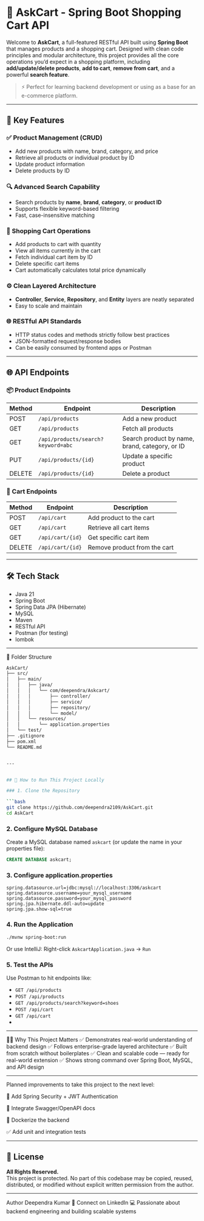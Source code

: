 # 🛒 AskCart - Spring Boot Shopping Cart API

Welcome to **AskCart**, a full-featured RESTful API built using **Spring Boot** that manages products and a shopping cart. Designed with clean code principles and modular architecture, this project provides all the core operations you’d expect in a shopping platform, including **add/update/delete products**, **add to cart**, **remove from cart**, and a powerful **search feature**.

> ⚡ Perfect for learning backend development or using as a base for an e-commerce platform.

---

## 🚀 Key Features

### ✅ Product Management (CRUD)
- Add new products with name, brand, category, and price
- Retrieve all products or individual product by ID
- Update product information
- Delete products by ID

### 🔍 Advanced Search Capability
- Search products by **name**, **brand**, **category**, or **product ID**
- Supports flexible keyword-based filtering
- Fast, case-insensitive matching

### 🛒 Shopping Cart Operations
- Add products to cart with quantity
- View all items currently in the cart
- Fetch individual cart item by ID
- Delete specific cart items
- Cart automatically calculates total price dynamically

### ⚙️ Clean Layered Architecture
- **Controller**, **Service**, **Repository**, and **Entity** layers are neatly separated
- Easy to scale and maintain

### 🌐 RESTful API Standards
- HTTP status codes and methods strictly follow best practices
- JSON-formatted request/response bodies
- Can be easily consumed by frontend apps or Postman

---

## 🌐 API Endpoints

### 📦 Product Endpoints

| Method | Endpoint                             | Description                                         |
|--------|--------------------------------------|-----------------------------------------------------|
| POST   | `/api/products`                      | Add a new product                                   |
| GET    | `/api/products`                      | Fetch all products                                  |
| GET    | `/api/products/search?keyword=abc`   | Search product by name, brand, category, or ID      |
| PUT    | `/api/products/{id}`                 | Update a specific product                           |
| DELETE | `/api/products/{id}`                 | Delete a product                                    |

### 🛒 Cart Endpoints

| Method | Endpoint           | Description                |
|--------|--------------------|----------------------------|
| POST   | `/api/cart`        | Add product to the cart    |
| GET    | `/api/cart`        | Retrieve all cart items    |
| GET    | `/api/cart/{id}`   | Get specific cart item     |
| DELETE | `/api/cart/{id}`   | Remove product from the cart |

---

## 🛠️ Tech Stack

- Java 21
- Spring Boot
- Spring Data JPA (Hibernate)
- MySQL
- Maven
- RESTful API
- Postman (for testing)
- lombok

---
 📁 Folder Structure

```bash
AskCart/
├── src/
│   ├── main/
│   │   ├── java/
│   │   │   └── com/deependra/Askcart/
│   │   │       ├── controller/
│   │   │       ├── service/
│   │   │       ├── repository/
│   │   │       └── model/
│   │   └── resources/
│   │       └── application.properties
│   └── test/
├── .gitignore
├── pom.xml
└── README.md


---


## 🚀 How to Run This Project Locally

### 1. Clone the Repository

```bash
git clone https://github.com/deependra2109/AskCart.git
cd AskCart
```

### 2. Configure MySQL Database

Create a MySQL database named `askcart` (or update the name in your properties file):

```sql
CREATE DATABASE askcart;
```

### 3. Configure application.properties

```properties
spring.datasource.url=jdbc:mysql://localhost:3306/askcart
spring.datasource.username=your_mysql_username
spring.datasource.password=your_mysql_password
spring.jpa.hibernate.ddl-auto=update
spring.jpa.show-sql=true
```

### 4. Run the Application

```bash
./mvnw spring-boot:run
```

Or use IntelliJ: Right-click `AskcartApplication.java` → `Run`

### 5. Test the APIs

Use Postman to hit endpoints like:

* `GET /api/products`
* `POST /api/products`
* `GET /api/products/search?keyword=shoes`
* `POST /api/cart`
* `GET /api/cart`
* 

---


🙋‍♂️ Why This Project Matters
✅ Demonstrates real-world understanding of backend design
✅ Follows enterprise-grade layered architecture
✅ Built from scratch without boilerplates
✅ Clean and scalable code — ready for real-world extension
✅ Shows strong command over Spring Boot, MySQL, and API design

---


Planned improvements to take this project to the next level:

🔐 Add Spring Security + JWT Authentication

📄 Integrate Swagger/OpenAPI docs

🐳 Dockerize the backend

✅ Add unit and integration tests

---

## 📄 License

**All Rights Reserved.**  
This project is protected. No part of this codebase may be copied, reused, distributed, or modified without explicit written permission from the author.


---

Author
Deependra Kumar
📧 Connect on LinkedIn
💻 Passionate about backend engineering and building scalable systems




